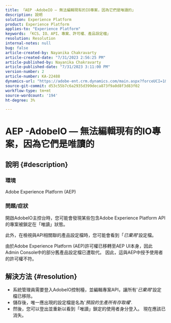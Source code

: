 ```yaml
---
title: 「AEP -AdobeIO — 無法編輯現有的IO專案，因為它們是唯讀的」
description: 說明
solution: Experience Platform
product: Experience Platform
applies-to: "Experience Platform"
keywords: 「KCS、IO、API、專案、許可權、產品設定檔」
resolution: Resolution
internal-notes: null
bug: false
article-created-by: Nayanika Chakravarty
article-created-date: "7/31/2023 2:56:25 PM"
article-published-by: Nayanika Chakravarty
article-published-date: "7/31/2023 3:11:00 PM"
version-number: 2
article-number: KA-22488
dynamics-url: "https://adobe-ent.crm.dynamics.com/main.aspx?forceUCI=1&pagetype=entityrecord&etn=knowledgearticle&id=660dce67-b22f-ee11-bdf3-6045bd006149"
source-git-commit: d53c55b7c6a2935d399deca873f9a0d8f3d83f02
workflow-type: tm+mt
source-wordcount: '194'
ht-degree: 3%

---
```


# AEP -AdobeIO — 無法編輯現有的IO專案，因為它們是唯讀的

## 說明 {#description}


### 環境

Adobe Experience Platform (AEP)

### 問題/症狀

開啟AdobeIO主控台時，您可能會發現某些包含Adobe Experience Platform API的專案被鎖定在「唯讀」狀態。

此外，在檢視與API相關聯的產品設定檔時，您可能會看到「*已棄用*&#39;設定檔。

由於Adobe Experience Platform (AEP)許可權已移轉至AEP UI本身，因此Admin Console中的部分舊產品設定檔已遭取代。 因此，這與AEP中授予使用者的許可權不符。


## 解決方法 {#resolution}


- 系統管理員需要登入AdobeIO控制檯，並編輯專案API，讓所有&#39;*已棄用*&#39;設定檔已移除。
- 儲存後，唯一應出現的設定檔是名為&#39;*預設的生產所有存取權*&#39;.
- 然後，您可以登出並重新以看到「唯讀」鎖定的使用者身分登入。 現在應該已消失。



